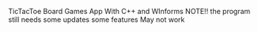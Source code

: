TicTacToe Board Games App With C++ and WInforms 
NOTE!! the program still needs some updates some features May not work

